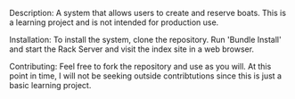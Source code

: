 Description:
A system that allows users to create and reserve boats.
This is a learning project and is not intended for production use.

Installation:
To install the system, clone the repository. Run 'Bundle Install' and start the Rack Server and visit the index site in a web browser.

Contributing:
Feel free to fork the repository and use as you will.  At this point in time, I will not be seeking outside contribtutions since this is just a basic learning project.
